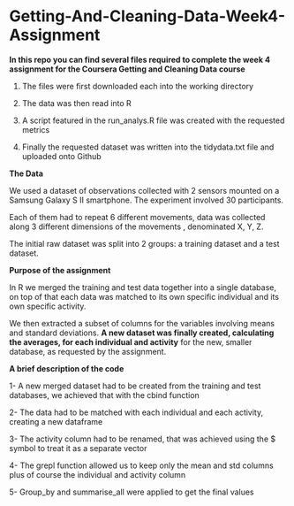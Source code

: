 # Getting-And-Cleaning-Data-Week4-Assignment


**In this repo you can find several files required to complete the week 4 assignment for the Coursera Getting and Cleaning Data course**

 1. The files were first downloaded each into the working directory
 
 2. The data was then read into R 

 3. A script featured in the run_analys.R file was created with the requested     metrics
 
 4.  Finally the requested dataset was written into the tidydata.txt file and uploaded onto Github

**The Data** 

We used a dataset of observations collected with 2 sensors mounted on a
Samsung Galaxy S II smartphone. The experiment involved 30 participants.

Each of them had to repeat 6 different movements, data was collected along 3 different dimensions of the movements , denominated X, Y, Z.

The initial raw dataset was split into 2 groups: a training dataset and a test dataset.


**Purpose of the assignment**

In R we merged the training and test data together into a single database, on top of that each data was matched to its own specific individual and its
own specific activity. 

We then extracted a subset of columns for the variables involving means and standard deviations. **A new dataset was finally created, calculating the averages, for each individual and activity** for the new, smaller database, as requested by the assignment.


**A brief description of the code**

1- A new merged dataset had to be created from the training and test databases, we achieved that with the cbind function

2- The data had to be matched with each individual and each activity, creating a new dataframe

3- The activity column had to be renamed, that was achieved using the $ symbol to treat it as a separate vector

4- The grepl function allowed us to keep only the mean and std columns
plus of course the individual and activity column

5- Group_by and summarise_all were applied to get the final values
